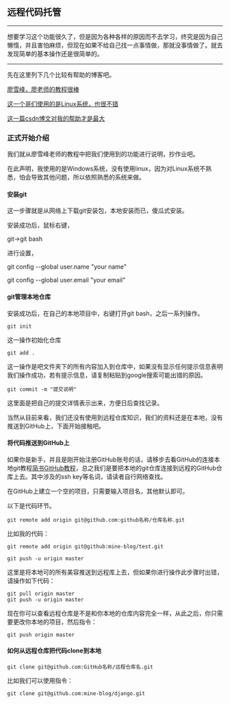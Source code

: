 ## 远程代码托管

---
想要学习这个功能很久了，但是因为各种各样的原因而不去学习，终究是因为自己懒惰，并且害怕麻烦，但现在如果不给自己找一点事情做，那就没事情做了。就去发现简单的基本操作还是很简单的。

---

先在这里列下几个比较有帮助的博客吧。

[廖雪峰，廖老师的教程很棒](https://www.liaoxuefeng.com/wiki/896043488029600/898732864121440)

[这一个哥们使用的是Linux系统，也很不错](https://segmentfault.com/a/1190000003728094)

[这一篇csdn博文对我的帮助才是最大](https://blog.csdn.net/kilotwo/article/details/85564154?depth_1-utm_source=distribute.pc_relevant.none-task-blog-BlogCommendFromBaidu-3&utm_source=distribute.pc_relevant.none-task-blog-BlogCommendFromBaidu-3)

### 正式开始介绍

我们就从廖雪峰老师的教程中把我们使用到的功能进行说明，抄作业吧。

在此声明，我使用的是Windows系统，没有使用linux，因为对Linux系统不熟悉，怕会导致其他问题，所以依照熟悉的系统来做。

#### 安装git

这一步骤就是从网络上下载git安装包，本地安装而已，傻瓜式安装。

安装成功后，鼠标右键，

git->git bash

进行设置，

git config --global user.name "your name"

git config --global user.email "your email"

#### git管理本地仓库

安装成功后，在自己的本地项目中，右键打开git bash，之后一系列操作。

` git init `

这一操作初始化仓库

` git add . `

这一操作是吧文件夹下的所有内容加入到仓库中，如果没有显示任何提示信息表明我们操作成功，若有提示信息，请复制粘贴到google搜索可能出错的原因。

` git commit -m "提交说明" `

这里面是把自己的提交详情表示出来，方便日后查找记录。

当然从目前来看，我们还没有使用到远程仓库知识，我们的资料还是在本地，没有推送到GitHub上，下面开始接触吧。

#### 将代码推送到GitHub上

如果你是新手，并且是刚开始注册GitHub账号的话，请移步去看GitHub的连接本地git教程[简书GitHub教程](https://www.jianshu.com/p/68b9e463333f)，总之我们是要把本地的git仓库连接到远程的GitHub仓库上去。其中涉及的ssh key等名词，请读者自行网络查找。

在GitHub上建立一个空的项目，只需要输入项目名，其他默认即可。

以下是代码环节。

` git remote add origin git@github.com:github名称/仓库名称.git `

比如我的代码：

` git remote add origin git@github:mine-blog/test.git `

` git push -u origin master `

这里是将本地可的所有美容推送到远程库上去，但如果你进行操作此步骤时出错，请操作如下代码：

```
git pull origin master
git push -u origin master

```

现在你可以查看远程仓库是不是和你本地的仓库内容完全一样，从此之后，你只需要更改你本地的项目，然后指令：

` git push origin master `

#### 如何从远程仓库把代码clone到本地

` git clone git@github.com:GitHub名称/远程仓库名.git `

比如我们可以使用指令：

` git clone git@github.com:mine-blog/django.git `



